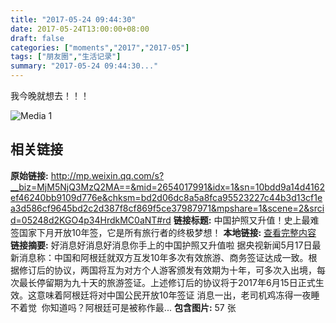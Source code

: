 ```yaml
---
title: "2017-05-24 09:44:30"
date: 2017-05-24T13:00:00+08:00
draft: false
categories: ["moments","2017","2017-05"]
tags: ["朋友圈","生活记录"]
summary: "2017-05-24 09:44:30..."
---
```


我今晚就想去！！！

![Media 1](/Moments/photos/2017-05-24/201705240944300.jpg)

## 相关链接

**原始链接:** http://mp.weixin.qq.com/s?__biz=MjM5NjQ3MzQ2MA==&mid=2654017991&idx=1&sn=10bdd9a14d4162ef46240bb9109d776e&chksm=bd2d06dc8a5a8fca95523227c44b3d13cf1ea3d586cf9645bd2c2d387f8cf869f5ce37987971&mpshare=1&scene=2&srcid=05248d2KGO4p34HrdkMC0aNT#rd
**链接标题:** 中国护照又升值！史上最难签国家下月开放10年签，它是所有旅行者的终极梦想！
**本地链接:** [查看完整内容](/link_content/2017/05/2017-05-24-3/link_content/)
**链接摘要:** 好消息好消息好消息你手上的中国护照又升值啦 据央视新闻5月17日最新消息称：中国和阿根廷就双方互发10年多次有效旅游、商务签证达成一致。根据修订后的协议，两国将互为对方个人游客颁发有效期为十年，可多次入出境，每次最长停留期为九十天的旅游签证。上述修订后的协议将于2017年6月15日正式生效。这意味着阿根廷将对中国公民开放10年签证 消息一出，老司机鸡冻得一夜睡不着觉  你知道吗？阿根廷可是被称作最...
**包含图片:** 57 张


